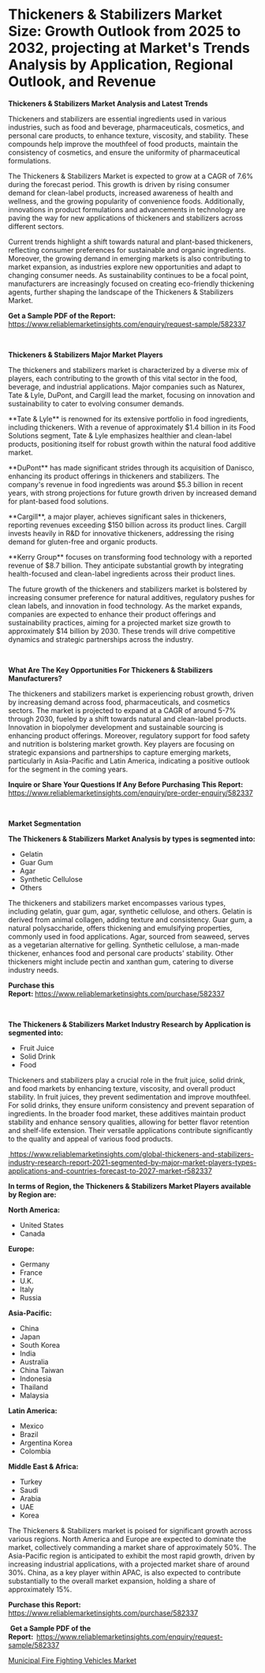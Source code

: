 <p><h1>Thickeners & Stabilizers Market Size: Growth Outlook from 2025 to 2032, projecting at Market's Trends Analysis by Application, Regional Outlook, and Revenue</h1></p><p><strong>Thickeners & Stabilizers Market Analysis and Latest Trends</strong></p>
<p><p>Thickeners and stabilizers are essential ingredients used in various industries, such as food and beverage, pharmaceuticals, cosmetics, and personal care products, to enhance texture, viscosity, and stability. These compounds help improve the mouthfeel of food products, maintain the consistency of cosmetics, and ensure the uniformity of pharmaceutical formulations. </p><p>The Thickeners & Stabilizers Market is expected to grow at a CAGR of 7.6% during the forecast period. This growth is driven by rising consumer demand for clean-label products, increased awareness of health and wellness, and the growing popularity of convenience foods. Additionally, innovations in product formulations and advancements in technology are paving the way for new applications of thickeners and stabilizers across different sectors.</p><p>Current trends highlight a shift towards natural and plant-based thickeners, reflecting consumer preferences for sustainable and organic ingredients. Moreover, the growing demand in emerging markets is also contributing to market expansion, as industries explore new opportunities and adapt to changing consumer needs. As sustainability continues to be a focal point, manufacturers are increasingly focused on creating eco-friendly thickening agents, further shaping the landscape of the Thickeners & Stabilizers Market.</p></p>
<p><strong>Get a Sample PDF of the Report:&nbsp;</strong> <a href="https://www.reliablemarketinsights.com/enquiry/request-sample/582337?utm_campaign=2197&utm_medium=2&utm_source=Github&utm_content=ia&utm_term=23032025&utm_id=thickeners-stabilizers">https://www.reliablemarketinsights.com/enquiry/request-sample/582337</a></p>
<p>&nbsp;</p>
<p><strong>Thickeners & Stabilizers Major Market Players</strong></p>
<p><p>The thickeners and stabilizers market is characterized by a diverse mix of players, each contributing to the growth of this vital sector in the food, beverage, and industrial applications. Major companies such as Naturex, Tate & Lyle, DuPont, and Cargill lead the market, focusing on innovation and sustainability to cater to evolving consumer demands.</p><p>**Tate & Lyle** is renowned for its extensive portfolio in food ingredients, including thickeners. With a revenue of approximately $1.4 billion in its Food Solutions segment, Tate & Lyle emphasizes healthier and clean-label products, positioning itself for robust growth within the natural food additive market.</p><p>**DuPont** has made significant strides through its acquisition of Danisco, enhancing its product offerings in thickeners and stabilizers. The company's revenue in food ingredients was around $5.3 billion in recent years, with strong projections for future growth driven by increased demand for plant-based food solutions.</p><p>**Cargill**, a major player, achieves significant sales in thickeners, reporting revenues exceeding $150 billion across its product lines. Cargill invests heavily in R&D for innovative thickeners, addressing the rising demand for gluten-free and organic products.</p><p>**Kerry Group** focuses on transforming food technology with a reported revenue of $8.7 billion. They anticipate substantial growth by integrating health-focused and clean-label ingredients across their product lines.</p><p>The future growth of the thickeners and stabilizers market is bolstered by increasing consumer preference for natural additives, regulatory pushes for clean labels, and innovation in food technology. As the market expands, companies are expected to enhance their product offerings and sustainability practices, aiming for a projected market size growth to approximately $14 billion by 2030. These trends will drive competitive dynamics and strategic partnerships across the industry.</p></p>
<p>&nbsp;</p>
<p><strong>What Are The Key Opportunities For Thickeners & Stabilizers Manufacturers?</strong></p>
<p><p>The thickeners and stabilizers market is experiencing robust growth, driven by increasing demand across food, pharmaceuticals, and cosmetics sectors. The market is projected to expand at a CAGR of around 5-7% through 2030, fueled by a shift towards natural and clean-label products. Innovation in biopolymer development and sustainable sourcing is enhancing product offerings. Moreover, regulatory support for food safety and nutrition is bolstering market growth. Key players are focusing on strategic expansions and partnerships to capture emerging markets, particularly in Asia-Pacific and Latin America, indicating a positive outlook for the segment in the coming years.</p></p>
<p><strong>Inquire or Share Your Questions If Any Before Purchasing This Report:</strong> <a href="https://www.reliablemarketinsights.com/enquiry/pre-order-enquiry/582337?utm_campaign=2197&utm_medium=2&utm_source=Github&utm_content=ia&utm_term=23032025&utm_id=thickeners-stabilizers">https://www.reliablemarketinsights.com/enquiry/pre-order-enquiry/582337</a></p>
<p>&nbsp;</p>
<p><strong>Market Segmentation</strong></p>
<p><strong>The Thickeners & Stabilizers Market Analysis by types is segmented into:</strong></p>
<p><ul><li>Gelatin</li><li>Guar Gum</li><li>Agar</li><li>Synthetic Cellulose</li><li>Others</li></ul></p>
<p><p>The thickeners and stabilizers market encompasses various types, including gelatin, guar gum, agar, synthetic cellulose, and others. Gelatin is derived from animal collagen, adding texture and consistency. Guar gum, a natural polysaccharide, offers thickening and emulsifying properties, commonly used in food applications. Agar, sourced from seaweed, serves as a vegetarian alternative for gelling. Synthetic cellulose, a man-made thickener, enhances food and personal care products' stability. Other thickeners might include pectin and xanthan gum, catering to diverse industry needs.</p></p>
<p><strong>Purchase this Report:&nbsp;</strong><a href="https://www.reliablemarketinsights.com/purchase/582337?utm_campaign=2197&utm_medium=2&utm_source=Github&utm_content=ia&utm_term=23032025&utm_id=thickeners-stabilizers">https://www.reliablemarketinsights.com/purchase/582337</a></p>
<p>&nbsp;</p>
<p><strong>The Thickeners & Stabilizers Market Industry Research by Application is segmented into:</strong></p>
<p><ul><li>Fruit Juice</li><li>Solid Drink</li><li>Food</li></ul></p>
<p><p>Thickeners and stabilizers play a crucial role in the fruit juice, solid drink, and food markets by enhancing texture, viscosity, and overall product stability. In fruit juices, they prevent sedimentation and improve mouthfeel. For solid drinks, they ensure uniform consistency and prevent separation of ingredients. In the broader food market, these additives maintain product stability and enhance sensory qualities, allowing for better flavor retention and shelf-life extension. Their versatile applications contribute significantly to the quality and appeal of various food products.</p></p>
<p><a href="https://www.reliablemarketinsights.com/global-thickeners-and-stabilizers-industry-research-report-2021-segmented-by-major-market-players-types-applications-and-countries-forecast-to-2027-market-r582337?utm_campaign=2197&utm_medium=2&utm_source=Github&utm_content=ia&utm_term=23032025&utm_id=thickeners-stabilizers">&nbsp;https://www.reliablemarketinsights.com/global-thickeners-and-stabilizers-industry-research-report-2021-segmented-by-major-market-players-types-applications-and-countries-forecast-to-2027-market-r582337</a></p>
<p><strong>In terms of Region, the Thickeners & Stabilizers Market Players available by Region are:</strong></p>
<p>
    <p> <strong> North America: </strong>
        <ul>
            <li>United States</li>
            <li>Canada</li>
        </ul>
        </p> 
    <p> <strong> Europe: </strong>
        <ul>
            <li>Germany</li>
            <li>France</li>
            <li>U.K.</li>
            <li>Italy</li>
            <li>Russia</li>
        </ul>
        </p> 
    <p> <strong> Asia-Pacific: </strong>
        <ul>
            <li>China</li>
            <li>Japan</li>
            <li>South Korea</li>
            <li>India</li>
            <li>Australia</li>
            <li>China Taiwan</li>
            <li>Indonesia</li>
            <li>Thailand</li>
            <li>Malaysia</li>
        </ul>
        </p> 
    <p> <strong> Latin America: </strong>
        <ul>
            <li>Mexico</li>
            <li>Brazil</li>
            <li>Argentina Korea</li>
            <li>Colombia</li>
        </ul>
        </p> 
    <p> <strong> Middle East & Africa: </strong>
        <ul>
            <li>Turkey</li>
            <li>Saudi</li>
            <li>Arabia</li>
            <li>UAE</li>
            <li>Korea</li>
        </ul>
    </p>
    </p>
<p><p>The Thickeners & Stabilizers market is poised for significant growth across various regions. North America and Europe are expected to dominate the market, collectively commanding a market share of approximately 50%. The Asia-Pacific region is anticipated to exhibit the most rapid growth, driven by increasing industrial applications, with a projected market share of around 30%. China, as a key player within APAC, is also expected to contribute substantially to the overall market expansion, holding a share of approximately 15%.</p></p>
<p><strong>Purchase this Report: </strong><a href="https://www.reliablemarketinsights.com/purchase/582337?utm_campaign=2197&utm_medium=2&utm_source=Github&utm_content=ia&utm_term=23032025&utm_id=thickeners-stabilizers">https://www.reliablemarketinsights.com/purchase/582337</a></p>
<p>&nbsp;<strong>Get a Sample PDF of the Report:&nbsp;&nbsp;</strong><a href="https://www.reliablemarketinsights.com/enquiry/request-sample/582337?utm_campaign=2197&utm_medium=2&utm_source=Github&utm_content=ia&utm_term=23032025&utm_id=thickeners-stabilizers">https://www.reliablemarketinsights.com/enquiry/request-sample/582337</a></p>
<p><strong></strong></p>
<p><p><a href="https://github.com/jerhoskinson197676/Market-Research-Report-List-1/blob/main/municipal-fire-fighting-vehicles-market.md?utm_campaign=2197&utm_medium=2&utm_source=Github&utm_content=ia&utm_term=23032025&utm_id=thickeners-stabilizers">Municipal Fire Fighting Vehicles Market</a></p></p>